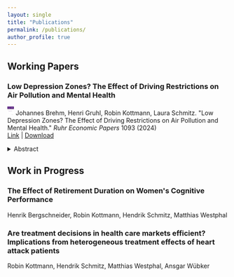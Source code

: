 ```yaml
---
layout: single
title: "Publications"
permalink: /publications/
author_profile: true
---
```

## Working Papers
### Low Depression Zones? The Effect of Driving Restrictions on Air Pollution and Mental Health
<img src="../images/REP.jpg" alt="WP" width="15" height="20" /> Johannes Brehm, Henri Gruhl, Robin Kottmann, Laura
Schmitz. "Low Depression Zones? The Effect of Driving Restrictions on Air Pollution and Mental Health." <em>Ruhr
    Economic Papers</em> 1093 (2024) 
    <br />
    <a href="https://www.rwi-essen.de/fileadmin/user_upload/RWI/Publikationen/Ruhr_Economic_Papers/REP_24_1093.pdf">Link</a> | <a href = "../files/2024_09_25_LDZ.pdf">Download </a> <br />

<details>
    <summary>Abstract</summary>
    Does exposure to air pollution impact mental health? This paper uses administrative health insurance data to
    estimate the medium-term cumulative effects of air pollution exposure on mental health outcomes. For identification,
    we exploit the staggered introduction of Low Emission Zones (LEZs) across German cities, which restrict access for
    emission-intensive vehicles. We find that LEZs reduce various air pollutants and improve the population's mental
    health measured by depression and anxiety diagnoses, prescriptions, and specialist visits. The health benefits
    emerge gradually, with younger individuals benefiting the most. Our findings suggest substantial mental health
    co-benefits and avoided health costs from improved air quality.
</details>

## Work in Progress
### The Effect of Retirement Duration on Women's Cognitive Performance
Henrik Bergschneider, Robin Kottmann, Hendrik Schmitz, Matthias Westphal

### Are treatment decisions in health care markets efficient? Implications from heterogeneous treatment effects of heart attack patients
Robin Kottmann, Hendrik Schmitz, Matthias Westphal, Ansgar Wübker
